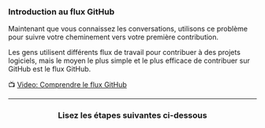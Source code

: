 ### Introduction au flux GitHub

Maintenant que vous connaissez les conversations, utilisons ce problème pour suivre votre cheminement vers votre première contribution.

Les gens utilisent différents flux de travail pour contribuer à des projets logiciels, mais le moyen le plus simple et le plus efficace de contribuer sur GitHub est le flux GitHub.

:tv: [Video: Comprendre le flux GitHub](https://www.youtube.com/watch?v=PBI2Rz-ZOxU)

<hr>
<h3 align="center">Lisez les étapes suivantes ci-dessous</h3>

